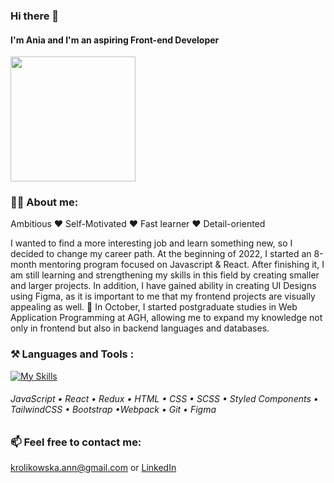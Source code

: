     
### Hi there 👋
#### I'm Ania and I'm an aspiring Front-end Developer     
 <div>
    <img src="https://c.tenor.com/qnS4hoUXnQMAAAAC/pusheen.gif" width='200px'/>
</div>

 ### 🙋‍♀️ About me: 
 Ambitious ❤️ Self-Motivated ❤️ Fast learner ❤️ Detail-oriented
 
  
I wanted to find a more interesting job and learn something new, so I decided to change my career path. At the beginning of 2022, I started an 8-month mentoring program focused on Javascript & React. After finishing it, I am still learning and strengthening my skills in this field by creating smaller and larger projects. In addition, I have gained ability in creating  UI Designs using Figma, as it is important to me that my frontend projects are visually appealing as well.
📖 In October, I started postgraduate studies in Web Application Programming at AGH, allowing me to expand my knowledge not only in frontend but also in backend languages and databases.

 
 ### ⚒️ Languages and Tools :

[![My Skills](https://skillicons.dev/icons?i=js,react,redux,html,css,sass,styledcomponents,tailwindcss,bootstrap,webpack,git,figma)](https://skillicons.dev)

###### JavaScript • React • Redux • HTML • CSS • SCSS • Styled Components • TailwindCSS • Bootstrap •Webpack • Git • Figma


 ### 📫 Feel free to contact me:
 krolikowska.ann@gmail.com or [LinkedIn](https://www.linkedin.com/in/krolikowska-ann/)  


